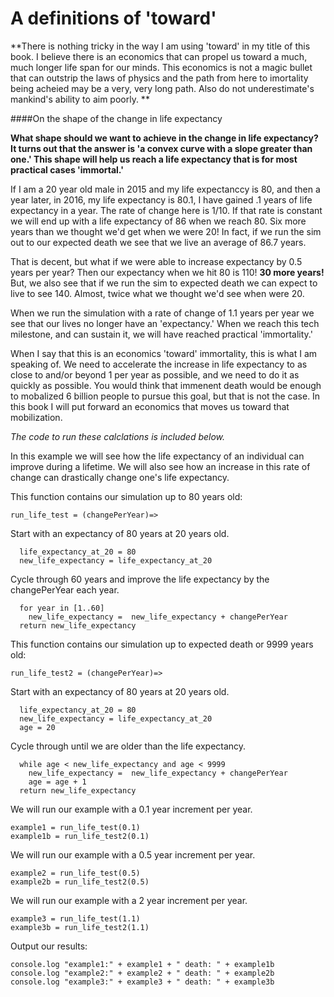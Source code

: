 # A definitions of 'toward'

**There is nothing tricky in the way I am using 'toward' in my title of this book.  I believe there is an economics that can propel us toward a much, much longer life span for our minds.  This economics is not a magic bullet that can outstrip the laws of physics and the path from here to imortality being acheied may be a very, very long path. Also do not underestimate's mankind's ability to aim poorly. **

####On the shape of the change in life expectancy

**What shape should we want to achieve in the change in life expectancy?  It turns out that the answer is 'a convex curve with a slope greater than one.'  This shape will help us reach a life expectancy that is for most practical cases 'immortal.'**

If I am a 20 year old male in 2015 and my life expectanccy is 80, and then a year later, in 2016, my life expectancy is 80.1, I have gained .1 years of life expectancy in a year.  The rate of change here is 1/10.  If that rate is constant we will end up with a life expectancy of 86 when we reach 80.  Six more years than we thought we'd get when we were 20! In fact, if we run the sim out to our expected death we see that we live an average of 86.7 years.

That is decent, but what if we were able to increase expectancy by 0.5 years per year?  Then our expectancy when we hit 80 is 110!  **30 more years!** But, we also see that if we run the sim to expected death we can expect to live to see 140.  Almost, twice what we thought we'd see when were 20.

When we run the simulation with a rate of change of 1.1 years per year we see that our lives no longer have an 'expectancy.'  When we reach this tech milestone, and can sustain it, we will have reached practical 'immortality.'

When I say that this is an economics 'toward' immortality, this is what I am speaking of.  We need to accelerate the increase in life expectancy to as close to and/or beyond 1 per year as possible, and we need to do it as quickly as possible.  You would think that immenent death would be enough to mobalized 6 billion people to pursue this goal, but that is not the case. In this book I will put forward an economics that moves us toward that mobilization.

*The code to run these calclations is included below.*

In this example we will see how the life expectancy of an individual can improve during a lifetime.
We will also see how an increase in this rate of change can drastically change one's life expectancy.

This function contains our simulation up to 80 years old:

    run_life_test = (changePerYear)=>

Start with an expectancy of 80 years at 20 years old.

      life_expectancy_at_20 = 80
      new_life_expectancy = life_expectancy_at_20

Cycle through 60 years and improve the life expectancy by the changePerYear each year.

      for year in [1..60]
        new_life_expectancy =  new_life_expectancy + changePerYear
      return new_life_expectancy

This function contains our simulation up to expected death or 9999 years old:

    run_life_test2 = (changePerYear)=>

Start with an expectancy of 80 years at 20 years old.

      life_expectancy_at_20 = 80
      new_life_expectancy = life_expectancy_at_20
      age = 20

Cycle through until we are older than the life expectancy.

      while age < new_life_expectancy and age < 9999
        new_life_expectancy =  new_life_expectancy + changePerYear
        age = age + 1
      return new_life_expectancy

We will run our example with a 0.1 year increment per year.

    example1 = run_life_test(0.1)
    example1b = run_life_test2(0.1)

We will run our example with a 0.5 year increment per year.

    example2 = run_life_test(0.5)
    example2b = run_life_test2(0.5)

We will run our example with a 2 year increment per year.

    example3 = run_life_test(1.1)
    example3b = run_life_test2(1.1)

Output our results:

    console.log "example1:" + example1 + " death: " + example1b
    console.log "example2:" + example2 + " death: " + example2b
    console.log "example3:" + example3 + " death: " + example3b




